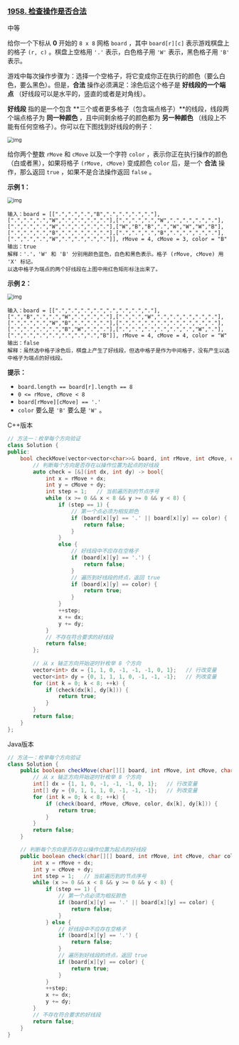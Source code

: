### [1958. 检查操作是否合法](https://leetcode.cn/problems/check-if-move-is-legal/)

中等

给你一个下标从 **0** 开始的 `8 x 8` 网格 `board` ，其中 `board[r][c]` 表示游戏棋盘上的格子 `(r, c)` 。棋盘上空格用 `'.'` 表示，白色格子用 `'W'` 表示，黑色格子用 `'B'` 表示。

游戏中每次操作步骤为：选择一个空格子，将它变成你正在执行的颜色（要么白色，要么黑色）。但是，**合法** 操作必须满足：涂色后这个格子是 **好线段的一个端点** （好线段可以是水平的，竖直的或者是对角线）。

**好线段** 指的是一个包含 **三个或者更多格子（包含端点格子）**的线段，线段两个端点格子为 **同一种颜色** ，且中间剩余格子的颜色都为 **另一种颜色** （线段上不能有任何空格子）。你可以在下图找到好线段的例子：

<img src="https://assets.leetcode.com/uploads/2021/07/22/goodlines5.png" alt="img" style="zoom: 80%;" />

给你两个整数 `rMove` 和 `cMove` 以及一个字符 `color` ，表示你正在执行操作的颜色（白或者黑），如果将格子 `(rMove, cMove)` 变成颜色 `color` 后，是一个 **合法** 操作，那么返回 `true` ，如果不是合法操作返回 `false` 。

**示例 1：**

<img src="https://assets.leetcode.com/uploads/2021/07/10/grid11.png" alt="img" style="zoom:80%;" />

```
输入：board = [[".",".",".","B",".",".",".","."],[".",".",".","W",".",".",".","."],[".",".",".","W",".",".",".","."],[".",".",".","W",".",".",".","."],["W","B","B",".","W","W","W","B"],[".",".",".","B",".",".",".","."],[".",".",".","B",".",".",".","."],[".",".",".","W",".",".",".","."]], rMove = 4, cMove = 3, color = "B"
输出：true
解释：'.'，'W' 和 'B' 分别用颜色蓝色，白色和黑色表示。格子 (rMove, cMove) 用 'X' 标记。
以选中格子为端点的两个好线段在上图中用红色矩形标注出来了。
```

**示例 2：**

<img src="https://assets.leetcode.com/uploads/2021/07/10/grid2.png" alt="img" style="zoom:80%;" />

```
输入：board = [[".",".",".",".",".",".",".","."],[".","B",".",".","W",".",".","."],[".",".","W",".",".",".",".","."],[".",".",".","W","B",".",".","."],[".",".",".",".",".",".",".","."],[".",".",".",".","B","W",".","."],[".",".",".",".",".",".","W","."],[".",".",".",".",".",".",".","B"]], rMove = 4, cMove = 4, color = "W"
输出：false
解释：虽然选中格子涂色后，棋盘上产生了好线段，但选中格子是作为中间格子，没有产生以选中格子为端点的好线段。
```

**提示：**

- `board.length == board[r].length == 8`
- `0 <= rMove, cMove < 8`
- `board[rMove][cMove] == '.'`
- `color` 要么是 `'B'` 要么是 `'W'` 。

C++版本

```c++
// 方法一：枚举每个方向验证
class Solution {
public:
    bool checkMove(vector<vector<char>>& board, int rMove, int cMove, char color) {
        // 判断每个方向是否存在以操作位置为起点的好线段
        auto check = [&](int dx, int dy) -> bool{
            int x = rMove + dx;
            int y = cMove + dy;
            int step = 1;   // 当前遍历到的节点序号
            while (x >= 0 && x < 8 && y >= 0 && y < 8) {
                if (step == 1) {
                    // 第一个点必须为相反颜色
                    if (board[x][y] == '.' || board[x][y] == color) {
                        return false;
                    }
                }
                else {
                    // 好线段中不应存在空格子
                    if (board[x][y] == '.') {
                        return false;
                    }
                    // 遍历到好线段的终点，返回 true
                    if (board[x][y] == color) {
                        return true;
                    }
                }
                ++step;
                x += dx;
                y += dy;
            }
            // 不存在符合要求的好线段
            return false;
        };
        
        // 从 x 轴正方向开始逆时针枚举 8 个方向
        vector<int> dx = {1, 1, 0, -1, -1, -1, 0, 1};   // 行改变量
        vector<int> dy = {0, 1, 1, 1, 0, -1, -1, -1};   // 列改变量
        for (int k = 0; k < 8; ++k) {
            if (check(dx[k], dy[k])) {
                return true;
            }
        }
        return false;
    }
};
```

Java版本

```java
// 方法一：枚举每个方向验证
class Solution {
    public boolean checkMove(char[][] board, int rMove, int cMove, char color) {
        // 从 x 轴正方向开始逆时针枚举 8 个方向
        int[] dx = {1, 1, 0, -1, -1, -1, 0, 1};   // 行改变量
        int[] dy = {0, 1, 1, 1, 0, -1, -1, -1};   // 列改变量
        for (int k = 0; k < 8; ++k) {
            if (check(board, rMove, cMove, color, dx[k], dy[k])) {
                return true;
            }
        }
        return false;
    }

    // 判断每个方向是否存在以操作位置为起点的好线段
    public boolean check(char[][] board, int rMove, int cMove, char color, int dx, int dy) {
        int x = rMove + dx;
        int y = cMove + dy;
        int step = 1;   // 当前遍历到的节点序号
        while (x >= 0 && x < 8 && y >= 0 && y < 8) {
            if (step == 1) {
                // 第一个点必须为相反颜色
                if (board[x][y] == '.' || board[x][y] == color) {
                    return false;
                }
            } else {
                // 好线段中不应存在空格子
                if (board[x][y] == '.') {
                    return false;
                }
                // 遍历到好线段的终点，返回 true
                if (board[x][y] == color) {
                    return true;
                }
            }
            ++step;
            x += dx;
            y += dy;
        }
        // 不存在符合要求的好线段
        return false;
    }
}
```

